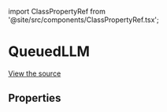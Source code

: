 import ClassPropertyRef from '@site/src/components/ClassPropertyRef.tsx';

# QueuedLLM



[View the source](https://github.com/continuedev/continue/tree/main/continuedev/src/continuedev/libs/llm/queued.py)

## Properties

<ClassPropertyRef name='llm' details='{"$ref": "#/definitions/LLM"}' required={true}/><ClassPropertyRef name='title' details='{"title": "Title", "type": "string"}' required={false}/><ClassPropertyRef name='system_message' details='{"title": "System Message", "type": "string"}' required={false}/><ClassPropertyRef name='context_length' details='{"title": "Context Length", "default": 2048, "type": "integer"}' required={false}/><ClassPropertyRef name='unique_id' details='{"title": "Unique Id", "type": "string"}' required={false}/><ClassPropertyRef name='model' details='{"title": "Model", "default": "queued", "type": "string"}' required={false}/><ClassPropertyRef name='timeout' details='{"title": "Timeout", "default": 300, "type": "integer"}' required={false}/><ClassPropertyRef name='prompt_templates' details='{"title": "Prompt Templates", "default": {}, "type": "object"}' required={false}/><ClassPropertyRef name='api_key' details='{"title": "Api Key", "type": "string"}' required={false}/>